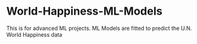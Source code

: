 # World-Happiness-ML-Models
This is for advanced ML projects. ML Models are fitted to predict the U.N. World Happiness data
